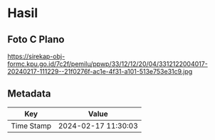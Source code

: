 # Hasil

## Foto C Plano

https://sirekap-obj-formc.kpu.go.id/7c2f/pemilu/ppwp/33/12/12/20/04/3312122004017-20240217-111229--21f0276f-ac1e-4f31-a101-513e753e31c9.jpg


## Metadata

| Key        | Value               |
| ---------- | ------------------- |
| Time Stamp | 2024-02-17 11:30:03 |



